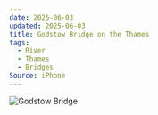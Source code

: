 ```yaml
---
date: 2025-06-03
updated: 2025-06-03
title: Godstow Bridge on the Thames
tags:
  - River
  - Thames
  - Bridges
Source: iPhone
---
```


![Godstow Bridge](https://live.staticflickr.com/65535/54565326730_d73c161ebe_h_d.jpg)





